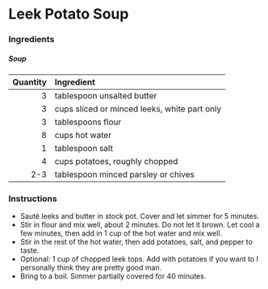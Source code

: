 # Leek Potato Soup
### Ingredients
##### Soup
|Quantity|Ingredient|
----------:|:-------
|3|tablespoon unsalted butter|
|3|cups sliced or minced leeks, white part only|
|3|tablespoons flour|
|8|cups hot water|
|1|tablespoon salt|
|4|cups potatoes, roughly chopped|
|2-3|tablespoon minced parsley or chives|


### Instructions

* Sauté leeks and butter in stock pot. Cover and let simmer for 5 minutes.
* Stir in flour and mix well, about 2 minutes. Do not let it brown. Let cool a few minutes, then add in 1 cup of the hot water and mix well.
* Stir in the rest of the hot water, then add potatoes, salt, and pepper to taste. 
* Optional: 1 cup of chopped leek tops. Add with potatoes if you want to I personally think they are pretty good man.
* Bring to a boil. Simmer partially covered for 40 minutes.



